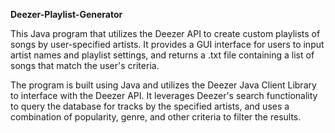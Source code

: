 **Deezer-Playlist-Generator**

This Java program that utilizes the Deezer API to create custom playlists of songs by user-specified artists. It provides a GUI interface for users to input artist names 
and playlist settings, and returns a .txt file containing a list of songs that match the user's criteria.

The program is built using Java and utilizes the Deezer Java Client Library to interface with the Deezer API. It leverages Deezer's search functionality to query the database for tracks by the specified artists, 
and uses a combination of popularity, genre, and other criteria to filter the results.
